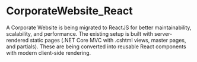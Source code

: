 # CorporateWebsite_React
A Corporate Website is being migrated to ReactJS for better maintainability, scalability, and performance. The existing setup is built with server-rendered static pages (.NET Core MVC with .cshtml views, master pages, and partials). These are being converted into reusable React components with modern client-side rendering.
